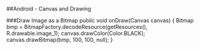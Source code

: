 
##Android - Canvas and Drawing

###Draw Image as a Bitmap
        public void onDraw(Canvas canvas) {
            Bitmap bmp = BitmapFactory.decodeResource(getResources(), R.drawable.image_1);
            canvas.drawColor(Color.BLACK);
            canvas.drawBitmap(bmp, 100, 100, null);
        }



